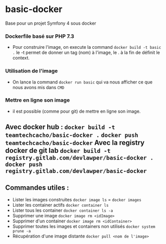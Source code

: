 # basic-docker

Base pour un projet Symfony 4 sous docker

### Dockerfile basé sur PHP 7.3
* Pour construire l'image, on execute la command `docker build -t basic .` le -t permet de donner un tag (nom) à l'image, le . à la fin de définit le context.

### Utilisation de l'image
* On lance la command `docker run basic` qui va nous afficher ce que nous avons mis dans `CMD`

### Mettre en ligne son image
* il est possible (comme pour git) de mettre en ligne son image. 

Avec docker hub :
`docker build -t teamtechcacho/basic-docker .`
`docker push teamtechcacho/basic-docker`
Avec la registry docker de git lab
`docker build -t registry.gitlab.com/devlawper/basic-docker .`
`docker push registry.gitlab.com/devlawper/basic-docker`
---

## Commandes utiles : 
* Lister les images construites
`docker image ls` = `docker images`
* Lister les container actifs
`docker container ls`
* Lister tous les container
`docker container ls -a`
* Supprimer une image
`docker image rm <idImage>`
* Supprimer d'un container
`docker image rm <idContainer>`
* Supprimer toutes les images et containers non utilisés
`docker system prune -a`
* Récupération d'une image distante 
`docker pull <nom de l'image>`

